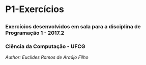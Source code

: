 # <p>P1-Exercícios<p/>
### Exercícios desenvolvidos em sala para a disciplina de Programação 1 - 2017.2
### Ciência da Computação - UFCG

<p><em>Author: Euclides Ramos de Araújo Filho<em/><p/>
